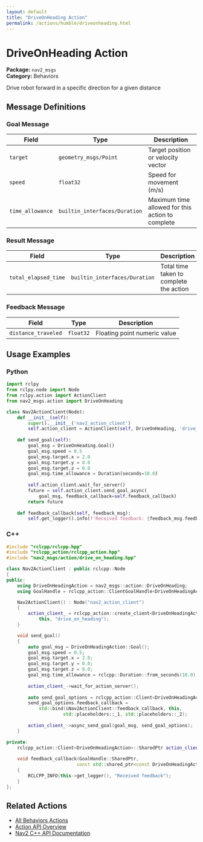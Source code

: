 ```yaml
---
layout: default
title: "DriveOnHeading Action"
permalink: /actions/humble/driveonheading.html
---
```


# DriveOnHeading Action

**Package:** `nav2_msgs`  
**Category:** Behaviors

Drive robot forward in a specific direction for a given distance

## Message Definitions

### Goal Message

| Field | Type | Description |
|-------|------|-------------|
| `target` | `geometry_msgs/Point` | Target position or velocity vector |
| `speed` | `float32` | Speed for movement (m/s) |
| `time_allowance` | `builtin_interfaces/Duration` | Maximum time allowed for this action to complete |


### Result Message

| Field | Type | Description |
|-------|------|-------------|
| `total_elapsed_time` | `builtin_interfaces/Duration` | Total time taken to complete the action |


### Feedback Message

| Field | Type | Description |
|-------|------|-------------|
| `distance_traveled` | `float32` | Floating point numeric value |



## Usage Examples

### Python

```python
import rclpy
from rclpy.node import Node
from rclpy.action import ActionClient
from nav2_msgs.action import DriveOnHeading

class Nav2ActionClient(Node):
    def __init__(self):
        super().__init__('nav2_action_client')
        self.action_client = ActionClient(self, DriveOnHeading, 'drive_on_heading')
        
    def send_goal(self):
        goal_msg = DriveOnHeading.Goal()
        goal_msg.speed = 0.5
        goal_msg.target.x = 2.0
        goal_msg.target.y = 0.0
        goal_msg.target.z = 0.0
        goal_msg.time_allowance = Duration(seconds=10.0)
        
        self.action_client.wait_for_server()
        future = self.action_client.send_goal_async(
            goal_msg, feedback_callback=self.feedback_callback)
        return future
        
    def feedback_callback(self, feedback_msg):
        self.get_logger().info(f'Received feedback: {feedback_msg.feedback}')
```

### C++

```cpp
#include "rclcpp/rclcpp.hpp"
#include "rclcpp_action/rclcpp_action.hpp"
#include "nav2_msgs/action/drive_on_heading.hpp"

class Nav2ActionClient : public rclcpp::Node
{
public:
    using DriveOnHeadingAction = nav2_msgs::action::DriveOnHeading;
    using GoalHandle = rclcpp_action::ClientGoalHandle<DriveOnHeadingAction>;

    Nav2ActionClient() : Node("nav2_action_client")
    {
        action_client_ = rclcpp_action::create_client<DriveOnHeadingAction>(
            this, "drive_on_heading");
    }

    void send_goal()
    {
        auto goal_msg = DriveOnHeadingAction::Goal();
        goal_msg.speed = 0.5;
        goal_msg.target.x = 2.0;
        goal_msg.target.y = 0.0;
        goal_msg.target.z = 0.0;
        goal_msg.time_allowance = rclcpp::Duration::from_seconds(10.0);
        
        action_client_->wait_for_action_server();
        
        auto send_goal_options = rclcpp_action::Client<DriveOnHeadingAction>::SendGoalOptions();
        send_goal_options.feedback_callback = 
            std::bind(&Nav2ActionClient::feedback_callback, this, 
                     std::placeholders::_1, std::placeholders::_2);
        
        action_client_->async_send_goal(goal_msg, send_goal_options);
    }

private:
    rclcpp_action::Client<DriveOnHeadingAction>::SharedPtr action_client_;
    
    void feedback_callback(GoalHandle::SharedPtr, 
                          const std::shared_ptr<const DriveOnHeadingAction::Feedback> feedback)
    {
        RCLCPP_INFO(this->get_logger(), "Received feedback");
    }
};
```

## Related Actions

- [All Behaviors Actions](/humble/actions/index.html#behaviors)
- [Action API Overview](/humble/actions/index.html)
- [Nav2 C++ API Documentation](/humble/html/index.html)
